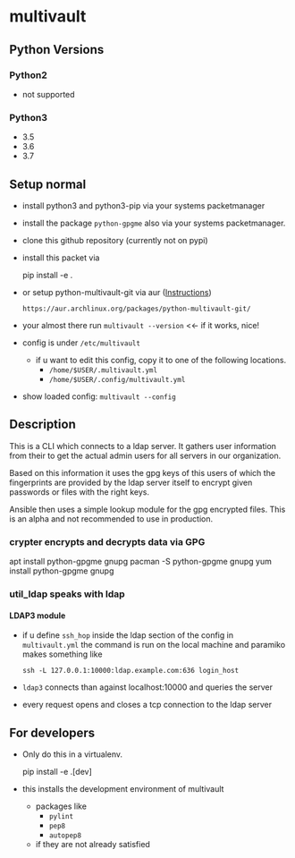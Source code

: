 # multivault

## Python Versions

### Python2

* not supported

### Python3

* 3.5
* 3.6
* 3.7

## Setup normal

* install python3 and python3-pip via your systems packetmanager
* install the package `python-gpgme` also via your systems packetmanager.

* clone this github repository (currently not on pypi)
* install this packet via

  pip install -e .

* or setup python-multivault-git via aur ([Instructions](https://wiki.archlinux.org/index.php/makepkg))

      https://aur.archlinux.org/packages/python-multivault-git/

* your almost there run `multivault --version` <<- if it works, nice!

* config is under `/etc/multivault`
  * if u want to edit this config, copy it to one of the following locations.
    * `/home/$USER/.multivault.yml`
    * `/home/$USER/.config/multivault.yml`
* show loaded config: `multivault --config`

## Description

This is a CLI which connects to a ldap server.
It gathers user information from their to
get the actual admin users for all servers in our organization.

Based on this information it uses the gpg keys of this users
of which the fingerprints are provided by the ldap server itself to encrypt
given passwords or files with the right keys.

Ansible then uses a simple lookup module for the gpg encrypted
files. This is an alpha and not recommended to use in production.

### crypter encrypts and decrypts data via GPG

  apt install python-gpgme gnupg
  pacman -S python-gpgme gnupg
  yum install python-gpgme gnupg

### util_ldap speaks with ldap

#### LDAP3 module

* if u define `ssh_hop` inside the ldap section of
  the config in `multivault.yml` the command is run on
  the local machine and paramiko makes something like

      ssh -L 127.0.0.1:10000:ldap.example.com:636 login_host

* `ldap3` connects than against localhost:10000 and queries the server
* every request opens and closes a tcp connection to the ldap server

## For developers

* Only do this in a virtualenv.

  pip install -e .[dev]

* this installs the development environment of multivault
  * packages like
    * `pylint`
    * `pep8`
    * `autopep8`
  * if they are not already satisfied

